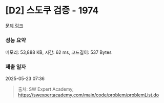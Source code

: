 # [D2] 스도쿠 검증 - 1974 

[문제 링크](https://swexpertacademy.com/main/code/problem/problemDetail.do?contestProbId=AV5Psz16AYEDFAUq) 

### 성능 요약

메모리: 53,888 KB, 시간: 62 ms, 코드길이: 537 Bytes

### 제출 일자

2025-05-23 07:36



> 출처: SW Expert Academy, https://swexpertacademy.com/main/code/problem/problemList.do
